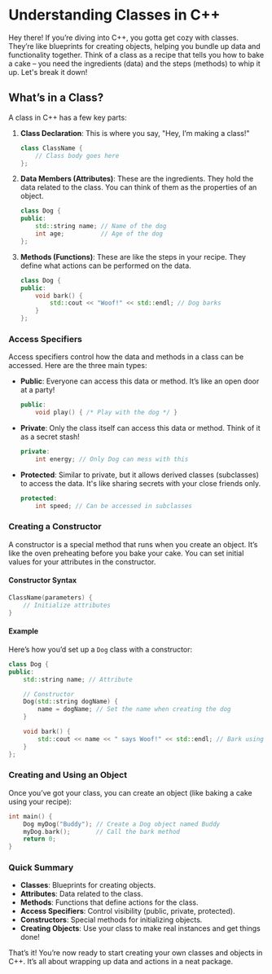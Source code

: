 # Understanding Classes in C++

Hey there! If you’re diving into C++, you gotta get cozy with classes. They’re like blueprints for creating objects, helping you bundle up data and functionality together. Think of a class as a recipe that tells you how to bake a cake – you need the ingredients (data) and the steps (methods) to whip it up. Let's break it down!

## What’s in a Class?

A class in C++ has a few key parts:

1. **Class Declaration**: This is where you say, "Hey, I’m making a class!" 
   ```cpp
   class ClassName {
       // Class body goes here
   };
   ```

2. **Data Members (Attributes)**: These are the ingredients. They hold the data related to the class. You can think of them as the properties of an object.
   ```cpp
   class Dog {
   public:
       std::string name; // Name of the dog
       int age;          // Age of the dog
   };
   ```

3. **Methods (Functions)**: These are like the steps in your recipe. They define what actions can be performed on the data. 
   ```cpp
   class Dog {
   public:
       void bark() {
           std::cout << "Woof!" << std::endl; // Dog barks
       }
   };
   ```

### Access Specifiers

Access specifiers control how the data and methods in a class can be accessed. Here are the three main types:

- **Public**: Everyone can access this data or method. It’s like an open door at a party! 
  ```cpp
  public:
      void play() { /* Play with the dog */ }
  ```

- **Private**: Only the class itself can access this data or method. Think of it as a secret stash! 
  ```cpp
  private:
      int energy; // Only Dog can mess with this
  ```

- **Protected**: Similar to private, but it allows derived classes (subclasses) to access the data. It's like sharing secrets with your close friends only.
  ```cpp
  protected:
      int speed; // Can be accessed in subclasses
  ```

### Creating a Constructor

A constructor is a special method that runs when you create an object. It’s like the oven preheating before you bake your cake. You can set initial values for your attributes in the constructor.

#### Constructor Syntax

```cpp
ClassName(parameters) {
    // Initialize attributes
}
```

#### Example

Here’s how you’d set up a `Dog` class with a constructor:

```cpp
class Dog {
public:
    std::string name; // Attribute

    // Constructor
    Dog(std::string dogName) {
        name = dogName; // Set the name when creating the dog
    }

    void bark() {
        std::cout << name << " says Woof!" << std::endl; // Bark using the dog's name
    }
};
```

### Creating and Using an Object

Once you’ve got your class, you can create an object (like baking a cake using your recipe):

```cpp
int main() {
    Dog myDog("Buddy"); // Create a Dog object named Buddy
    myDog.bark();       // Call the bark method
    return 0;
}
```

### Quick Summary

- **Classes**: Blueprints for creating objects.
- **Attributes**: Data related to the class.
- **Methods**: Functions that define actions for the class.
- **Access Specifiers**: Control visibility (public, private, protected).
- **Constructors**: Special methods for initializing objects.
- **Creating Objects**: Use your class to make real instances and get things done!

That’s it! You’re now ready to start creating your own classes and objects in C++. It’s all about wrapping up data and actions in a neat package.
